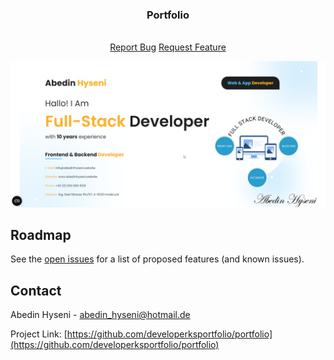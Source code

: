 <h3 align="center">Portfolio</h3>
<p align="center">
<br />
<a href="https://github.com/developerksportfolio/portfolio/-/issues">Report Bug</a>
<a href="https://github.com/developerksportfolio/portfolio/-/issues">Request Feature</a>
</p>


<!-- USAGE EXAMPLES -->

![alt text](https://github.com/developerksportfolio/portfolio/blob/main/images/portfolio.png?raw=true)


<!-- ROADMAP -->
## Roadmap

See the [open issues](https://github.com/developerksportfolio/portfolio/-/issues) for a list of proposed features (and known issues).



<!-- CONTACT -->
## Contact

Abedin Hyseni - abedin_hyseni@hotmail.de

Project Link: [https://github.com/developerksportfolio/portfolio](https://github.com/developerksportfolio/portfolio)